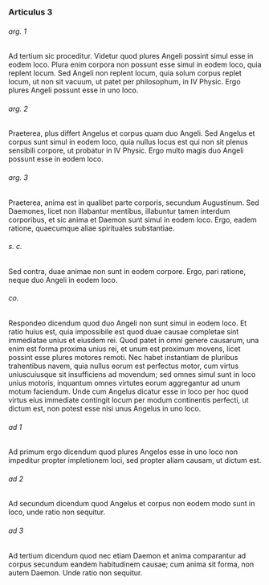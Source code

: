 ### Articulus 3

###### arg. 1
Ad tertium sic proceditur. Videtur quod plures Angeli possint simul esse in eodem loco. Plura enim corpora non possunt esse simul in eodem loco, quia replent locum. Sed Angeli non replent locum, quia solum corpus replet locum, ut non sit vacuum, ut patet per philosophum, in IV Physic. Ergo plures Angeli possunt esse in uno loco.

###### arg. 2
Praeterea, plus differt Angelus et corpus quam duo Angeli. Sed Angelus et corpus sunt simul in eodem loco, quia nullus locus est qui non sit plenus sensibili corpore, ut probatur in IV Physic. Ergo multo magis duo Angeli possunt esse in eodem loco.

###### arg. 3
Praeterea, anima est in qualibet parte corporis, secundum Augustinum. Sed Daemones, licet non illabantur mentibus, illabuntur tamen interdum corporibus, et sic anima et Daemon sunt simul in eodem loco. Ergo, eadem ratione, quaecumque aliae spirituales substantiae.

###### s. c.
Sed contra, duae animae non sunt in eodem corpore. Ergo, pari ratione, neque duo Angeli in eodem loco.

###### co.
Respondeo dicendum quod duo Angeli non sunt simul in eodem loco. Et ratio huius est, quia impossibile est quod duae causae completae sint immediatae unius et eiusdem rei. Quod patet in omni genere causarum, una enim est forma proxima unius rei, et unum est proximum movens, licet possint esse plures motores remoti. Nec habet instantiam de pluribus trahentibus navem, quia nullus eorum est perfectus motor, cum virtus uniuscuiusque sit insufficiens ad movendum; sed omnes simul sunt in loco unius motoris, inquantum omnes virtutes eorum aggregantur ad unum motum faciendum. Unde cum Angelus dicatur esse in loco per hoc quod virtus eius immediate contingit locum per modum continentis perfecti, ut dictum est, non potest esse nisi unus Angelus in uno loco.

###### ad 1
Ad primum ergo dicendum quod plures Angelos esse in uno loco non impeditur propter impletionem loci, sed propter aliam causam, ut dictum est.

###### ad 2
Ad secundum dicendum quod Angelus et corpus non eodem modo sunt in loco, unde ratio non sequitur.

###### ad 3
Ad tertium dicendum quod nec etiam Daemon et anima comparantur ad corpus secundum eandem habitudinem causae; cum anima sit forma, non autem Daemon. Unde ratio non sequitur.

